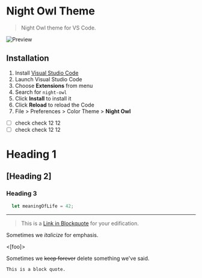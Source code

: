 # Night Owl Theme

> Night Owl theme for VS Code.

![Preview](images/preview.gif)

## Installation

1. Install [Visual Studio Code](https://code.visualstudio.com/)
2. Launch Visual Studio Code
3. Choose **Extensions** from menu
4. Search for `night-owl`
5. Click **Install** to install it
6. Click **Reload** to reload the Code
7. File > Preferences > Color Theme > **Night Owl**

-[ ] check check 12 12
-[ ] check check 12 12

Heading 1
========

[Heading 2]
--------------

### Heading 3

```javascript
  let meaningOfLife = 42;
```

******************************

> This is a [Link in Blockquote](https://simchawood.com) for your edification.

Sometimes we _italicize_ for emphasis.

<[foo]>

Sometimes we ~~keep forever~~ delete something we've said.

    This is a block quote.

